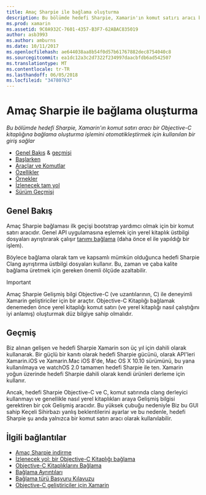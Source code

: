 ```yaml
---
title: Amaç Sharpie ile bağlama oluşturma
description: Bu bölümde hedefi Sharpie, Xamarin'ın komut satırı aracı bir Objective-C kitaplığına bağlama oluşturma işlemini otomatikleştirmek için kullanılan bir giriş sağlar
ms.prod: xamarin
ms.assetid: 9C0A932C-7601-4357-B3F7-62ABAC835019
author: asb3993
ms.author: amburns
ms.date: 10/11/2017
ms.openlocfilehash: ae644038aa8b54f0d57b61767882dec8754040c8
ms.sourcegitcommit: ea1dc12a3c2d7322f234997daacbfdb6ad542507
ms.translationtype: MT
ms.contentlocale: tr-TR
ms.lasthandoff: 06/05/2018
ms.locfileid: "34780763"
---
```

# <a name="creating-bindings-with-objective-sharpie"></a>Amaç Sharpie ile bağlama oluşturma

_Bu bölümde hedefi Sharpie, Xamarin'ın komut satırı aracı bir Objective-C kitaplığına bağlama oluşturma işlemini otomatikleştirmek için kullanılan bir giriş sağlar_

- [Genel Bakış](#overview) & [geçmişi](#history)
- [Başlarken](get-started.md)
- [Araçlar ve Komutlar](tools.md)
- [Özellikler](platform/index.md)
- [Örnekler](examples/index.md)
- [İzlenecek tam yol](~/ios/platform/binding-objective-c/walkthrough.md)
- [Sürüm Geçmişi](releases.md)

## <a name="overview"></a>Genel Bakış

Amaç Sharpie bağlaması ilk geçişi bootstrap yardımcı olmak için bir komut satırı aracıdır.
Genel API uygulamasına eşlemek için yerel kitaplık üstbilgi dosyaları ayrıştırarak çalışır [tanımı bağlama](~/cross-platform/macios/binding/objective-c-libraries.md#The_API_definition_file) (daha önce el ile yapıldığı bir işlem).

Böylece bağlama olarak tam ve kapsamlı mümkün olduğunca hedefi Sharpie Clang ayrıştırma üstbilgi dosyaları kullanır. Bu, zaman ve çaba kalite bağlama üretmek için gereken önemli ölçüde azaltabilir.

> [!IMPORTANT]
> Amaç Sharpie Gelişmiş bilgi Objective-C (ve uzantılarının, C) ile deneyimli Xamarin geliştiriciler için bir araçtır. Objective-C Kitaplığı bağlamak denemeden önce yerel kitaplığı komut satırı (ve yerel kitaplığı nasıl çalıştığını iyi anlamış) oluşturmak düz bilgiye sahip olmalıdır.

## <a name="history"></a>Geçmiş

Biz alınan gelişen ve hedefi Sharpie Xamarin son üç yıl için dahili olarak kullanarak. Bir güçlü bir kanıtı olarak hedefi Sharpie gücünü, olarak API'leri Xamarin.iOS ve Xamarin.Mac iOS 8'de, Mac OS X 10.10 sürümünü, bu yana kullanılmaya ve watchOS 2.0 tamamen hedefi Sharpie ile ten. Xamarin yoğun üzerinde hedefi Sharpie dahili olarak kendi ürünleri derleme için kullanır.

Ancak, hedefi Sharpie Objective-C ve C, komut satırında clang derleyici kullanmayı ve genellikle nasıl yerel kitaplıkları araya Gelişmiş bilgisi gerektiren bir çok Gelişmiş aracıdır. Bu yüksek çubuğu nedeniyle Biz bu GUI sahip Keçeli Sihirbazı yanlış beklentilerini ayarlar ve bu nedenle, hedefi Sharpie şu anda yalnızca bir komut satırı aracı olarak kullanılabilir.

## <a name="related-links"></a>İlgili bağlantılar

- [Amaç Sharpie indirme](https://dl.xamarin.com/objective-sharpie/ObjectiveSharpie.pkg)
- [İzlenecek yol: bir Objective-C Kitaplığı bağlama](~/ios/platform/binding-objective-c/walkthrough.md)
- [Objective-C Kitaplıklarını Bağlama](~/cross-platform/macios/binding/objective-c-libraries.md)
- [Bağlama Ayrıntıları](~/cross-platform/macios/binding/overview.md)
- [Bağlama türü Başvuru Kılavuzu](~/cross-platform/macios/binding/binding-types-reference.md)
- [Objective-C geliştiriciler için Xamarin](~/ios/get-started/objective-c-developers/index.md)
